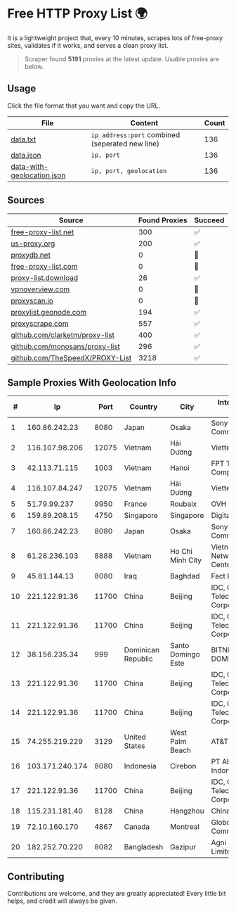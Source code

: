 
# Free HTTP Proxy List 🌍

It is a lightweight project that, every 10 minutes, scrapes lots of free-proxy sites, validates if it works, and serves a clean proxy list.


> Scraper found **5191** proxies at the latest update. Usable proxies are below.

## Usage

Click the file format that you want and copy the URL.


|File|Content|Count|
|----|-------|-----|
|[data.txt](https://raw.githubusercontent.com/themiralay/Proxy-List-World/master/data.txt)|`ip_address:port` combined (seperated new line)|136|
|[data.json](https://raw.githubusercontent.com/themiralay/Proxy-List-World/master/data.json)|`ip, port`|136|
|[data-with-geolocation.json](https://raw.githubusercontent.com/themiralay/Proxy-List-World/master/data-with-geolocation.json)|`ip, port, geolocation`|136|

## Sources

|Source|Found Proxies|Succeed|
|------|-------------|-------|
|[free-proxy-list.net](https://free-proxy-list.net)|300|✅|
|[us-proxy.org](https://www.us-proxy.org)|200|✅|
|[proxydb.net](http://proxydb.net)|0|🚫|
|[free-proxy-list.com](https://free-proxy-list.com/?page=&port=&type%5B%5D=http&type%5B%5D=https&up_time=0&search=Search)|0|🚫|
|[proxy-list.download](https://www.proxy-list.download/HTTP)|26|✅|
|[vpnoverview.com](https://vpnoverview.com/privacy/anonymous-browsing/free-proxy-servers)|0|🚫|
|[proxyscan.io](https://www.proxyscan.io)|0|🚫|
|[proxylist.geonode.com](https://proxylist.geonode.com/api/proxy-list?limit=300&page=1&sort_by=lastChecked&sort_type=desc&protocols=http,https)|194|✅|
|[proxyscrape.com](https://api.proxyscrape.com/v2/?request=displayproxies&protocol=http&timeout=10000&country=all&ssl=all&anonymity=all)|557|✅|
|[github.com/clarketm/proxy-list](https://raw.githubusercontent.com/clarketm/proxy-list/master/proxy-list-raw.txt)|400|✅|
|[github.com/monosans/proxy-list](https://raw.githubusercontent.com/monosans/proxy-list/main/proxies/http.txt)|296|✅|
|[github.com/TheSpeedX/PROXY-List](https://raw.githubusercontent.com/TheSpeedX/PROXY-List/master/http.txt)|3218|✅|


## Sample Proxies With Geolocation Info

|#|Ip|Port|Country|City|Internet Service Provider|
|-|--|----|-------|----|-------------------------|
|1|160.86.242.23|8080|Japan|Osaka|Sony Network Communications Inc|
|2|116.107.98.206|12075|Vietnam|Hải Dương|Viettel Corporation|
|3|42.113.71.115|1003|Vietnam|Hanoi|FPT Telecom Company|
|4|116.107.84.247|12075|Vietnam|Hải Dương|Viettel Corporation|
|5|51.79.99.237|9950|France|Roubaix|OVH SAS|
|6|159.89.208.15|4750|Singapore|Singapore|DigitalOcean, LLC|
|7|160.86.242.23|8080|Japan|Osaka|Sony Network Communications Inc|
|8|61.28.236.103|8888|Vietnam|Ho Chi Minh City|Vietnam Internet Network Information Center|
|9|45.81.144.13|8080|Iraq|Baghdad|Fact LTD|
|10|221.122.91.36|11700|China|Beijing|IDC, China Telecommunications Corporation|
|11|221.122.91.36|11700|China|Beijing|IDC, China Telecommunications Corporation|
|12|38.156.235.34|999|Dominican Republic|Santo Domingo Este|BITNET DOMINICANA, S.R.L.|
|13|221.122.91.36|11700|China|Beijing|IDC, China Telecommunications Corporation|
|14|221.122.91.36|11700|China|Beijing|IDC, China Telecommunications Corporation|
|15|74.255.219.229|3129|United States|West Palm Beach|AT&T Corp.|
|16|103.171.240.174|8080|Indonesia|Cirebon|PT Abs Multimedia Indonesia|
|17|221.122.91.36|11700|China|Beijing|IDC, China Telecommunications Corporation|
|18|115.231.181.40|8128|China|Hangzhou|China Telecom|
|19|72.10.160.170|4867|Canada|Montreal|GloboTech Communications|
|20|182.252.70.220|8082|Bangladesh|Gazipur|Agni Systems Limited|



## Contributing

Contributions are welcome, and they are greatly appreciated! Every
little bit helps, and credit will always be given.


